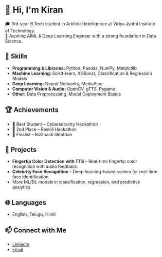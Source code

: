 # 👋 Hi, I'm Kiran  

🎓 3rd-year B.Tech student in Artificial Intelligence at Vidya Jyothi Institute of Technology.  
🚀 Aspiring AIML & Deep Learning Engineer with a strong foundation in Data Science.  

## 🧠 Skills  
- **Programming & Libraries:** Python, Pandas, NumPy, Matplotlib  
- **Machine Learning:** Scikit-learn, XGBoost, Classification & Regression Models  
- **Deep Learning:** Neural Networks, MediaPipe  
- **Computer Vision & Audio:** OpenCV, gTTS, Pygame  
- **Other:** Data Preprocessing, Model Deployment Basics  

## 🏆 Achievements  
- 🥇 Best Student – Cybersecurity Hackathon  
- 🥈 2nd Place – Reskill Hackathon  
- 🎯 Finalist – Bizzhack Ideathon  

## 📂 Projects  
- **Fingertip Color Detection with TTS** – Real-time fingertip color recognition with audio feedback.  
- **Celebrity Face Recognition** – Deep learning–based system for real-time face identification.  
- More ML/DL models in classification, regression, and predictive analytics.  

## 🌐 Languages  
- English, Telugu, Hindi  

## 📫 Connect with Me  
- [LinkedIn](https://www.linkedin.com/in/korra-kiran-482998286/)  
- [Email](kirankorra831@gmail.com)  
